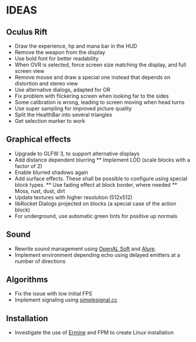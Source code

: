 IDEAS
=====

Oculus Rift
-----------
* Draw the experience, hp and mana bar in the HUD
* Remove the weapon from the display
* Use bold font for better readability
* When OVR is selected, force screen size matching the display, and full screen view
* Remove mouse and draw a special one instead that depends on distortion and stereo view
* Use alternative dialogs, adapted for OR
* Fix problem with flickering screen when looking far to the sides
* Some calibration is wrong, leading to screen moving when head turns
* Use super sampling for improved picture quality
* Split the HealthBar into several triangles
* Get selection marker to work

Graphical effects
-----------------
* Upgrade to GLFW 3, to support alternative displays
* Add distance dependent blurring
** Implement LOD (scale blocks with a factor of 2)
* Enable blurred shadows again
* Add surface effects. These shall be possible to configure using special block types.
** Use fading effect at block border, where needed
** Moss, rust, dust, dirt
* Update textures with higher resolution (512x512)
* libRocket Dialogs projected on blocks (a special case of the action block)
* For underground, use automatic green tints for positive up normals

Sound
-----
* Rewrite sound management using [OpenAL Soft](http://kcat.strangesoft.net/openal.html) and [Alure](http://kcat.strangesoft.net/alure.html).
* Implement environment depending echo using delayed emitters at a number of directions

Algorithms
----------
* Fix the issue with low initial FPS
* Implement signaling using [simplesignal.cc](http://www.testbit.eu/2013/cpp11-signal-system-performance/)

Installation
------------
* Investigate the use of [Ermine](http://www.magicermine.com/features.html) and FPM to create Linux installation
